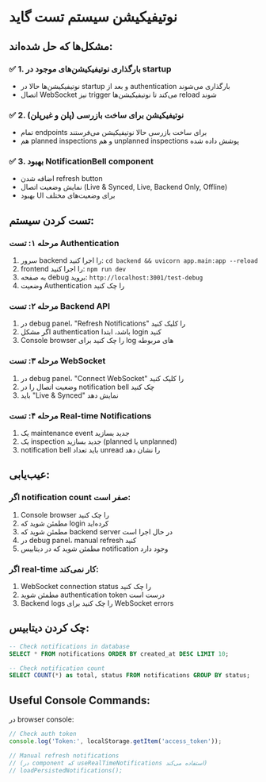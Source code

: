 # نوتیفیکیشن سیستم تست گاید

## مشکل‌ها که حل شده‌اند:

### ✅ 1. بارگذاری نوتیفیکیشن‌های موجود در startup
- نوتیفیکیشن‌ها حالا در startup و بعد از authentication بارگذاری می‌شوند
- اتصال WebSocket نیز trigger می‌کند تا نوتیفیکیشن‌ها reload شوند

### ✅ 2. نوتیفیکیشن برای ساخت بازرسی (پلن و غیرپلن) 
- تمام endpoints برای ساخت بازرسی حالا نوتیفیکیشن می‌فرستند
- هم planned inspections و هم unplanned inspections پوشش داده شده

### ✅ 3. بهبود NotificationBell component
- اضافه شدن refresh button
- نمایش وضعیت اتصال (Live & Synced, Live, Backend Only, Offline)
- بهبود UI برای وضعیت‌های مختلف

## تست کردن سیستم:

### مرحله ۱: تست Authentication
1. سرور backend را اجرا کنید: `cd backend && uvicorn app.main:app --reload`
2. frontend را اجرا کنید: `npm run dev`
3. به صفحه debug بروید: `http://localhost:3001/test-debug`
4. وضعیت Authentication را چک کنید

### مرحله ۲: تست Backend API
1. در debug panel، "Refresh Notifications" را کلیک کنید
2. اگر مشکل authentication باشد، ابتدا login کنید
3. Console browser را چک کنید برای log های مربوطه

### مرحله ۳: تست WebSocket
1. در debug panel، "Connect WebSocket" را کلیک کنید
2. وضعیت اتصال را در notification bell چک کنید
3. باید "Live & Synced" نمایش دهد

### مرحله ۴: تست Real-time Notifications
1. یک maintenance event جدید بسازید
2. یک inspection جدید بسازید (planned یا unplanned)
3. notification bell باید تعداد unread را نشان دهد

## عیب‌یابی:

### اگر notification count صفر است:
1. Console browser را چک کنید
2. مطمئن شوید که login کرده‌اید
3. مطمئن شوید که backend server در حال اجرا است
4. در debug panel، manual refresh کنید
5. مطمئن شوید که در دیتابیس notification وجود دارد

### اگر real-time کار نمی‌کند:
1. WebSocket connection status را چک کنید
2. مطمئن شوید authentication token درست است
3. Backend logs را چک کنید برای WebSocket errors

## چک کردن دیتابیس:
```sql
-- Check notifications in database
SELECT * FROM notifications ORDER BY created_at DESC LIMIT 10;

-- Check notification count
SELECT COUNT(*) as total, status FROM notifications GROUP BY status;
```

## Useful Console Commands:
در browser console:
```javascript
// Check auth token
console.log('Token:', localStorage.getItem('access_token'));

// Manual refresh notifications
// (در component که useRealTimeNotifications استفاده می‌کند)
// loadPersistedNotifications();
```